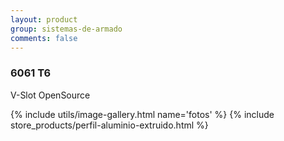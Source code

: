 ```yaml
---
layout: product
group: sistemas-de-armado
comments: false
---
```


### 6061 T6
V-Slot OpenSource

{% include utils/image-gallery.html name='fotos' %}
{% include store_products/perfil-aluminio-extruido.html %}
